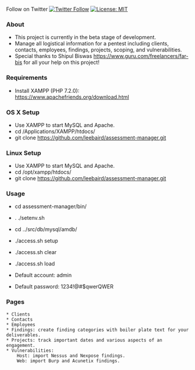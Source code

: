Follow on Twitter [![Twitter Follow](https://img.shields.io/twitter/follow/discoverscripts.svg?style=social&label=Follow)](https://twitter.com/discoverscripts) [![License: MIT](https://img.shields.io/badge/License-MIT-blue.svg)](https://github.com/leebaird/discover/blob/master/LICENSE)

### About
* This project is currently in the beta stage of development.
* Manage all logistical information for a pentest including clients, contacts, employees, findings, projects, scoping, and vulnerabilities.
* Special thanks to Shipul Biswas https://www.guru.com/freelancers/far-bis for all your help on this project!

### Requirements
* Install XAMPP (PHP 7.2.0): https://www.apachefriends.org/download.html

### OS X Setup
* Use XAMPP to start MySQL and Apache.
* cd /Applications/XAMPP/htdocs/
* git clone https://github.com/leebaird/assessment-manager.git

### Linux Setup
* Use XAMPP to start MySQL and Apache.
* cd /opt/xampp/htdocs/
* git clone https://github.com/leebaird/assessment-manager.git

### Usage
* cd assessment-manager/bin/
* . ./setenv.sh

* cd ../src/db/mysql/amdb/
* ./access.sh setup
* ./access.sh clear
* ./access.sh load

* Default account: admin
* Default password: 1234!@#$qwerQWER

### Pages
```
* Clients
* Contacts
* Employees
* Findings: create finding categories with boiler plate text for your deliverables.
* Projects: track important dates and various aspects of an engagement.
* Vulnerabilities:
    Host: import Nessus and Nexpose findings.
    Web: import Burp and Acunetix findings.
```
